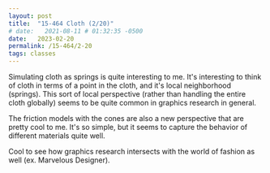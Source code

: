 ```yaml
---
layout: post
title:  "15-464 Cloth (2/20)"
# date:   2021-08-11 # 01:32:35 -0500
date:   2023-02-20
permalink: /15-464/2-20
tags: classes
---
```


Simulating cloth as springs is quite interesting to me. It's interesting to think of cloth in terms of a point in the cloth, and it's local neighborhood (springs). This sort of local perspective (rather than handling the entire cloth globally) seems to be quite common in graphics research in general. 

The friction models with the cones are also a new perspective that are pretty cool to me. It's so simple, but it seems to capture the behavior of different materials quite well. 

Cool to see how graphics research intersects with the world of fashion as well (ex. Marvelous Designer). 